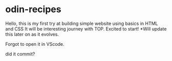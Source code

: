 # odin-recipes
Hello, this is my first try at building simple website using basics in HTML and CSS
It will be interesting journey with TOP. Excited to start! *Will update this later on as it evolves.

Forgot to open it in VScode.

did it commit?
